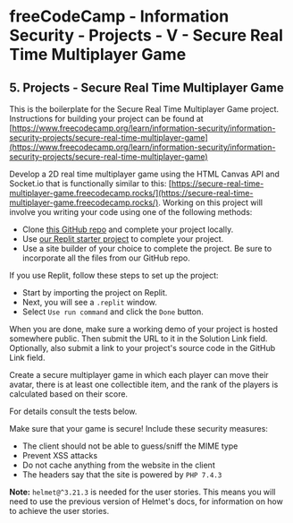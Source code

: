# freeCodeCamp - Information Security - Projects - V - Secure Real Time Multiplayer Game


## 5. Projects - Secure Real Time Multiplayer Game

This is the boilerplate for the Secure Real Time Multiplayer Game project. Instructions for building your project can be found at [https://www.freecodecamp.org/learn/information-security/information-security-projects/secure-real-time-multiplayer-game](https://www.freecodecamp.org/learn/information-security/information-security-projects/secure-real-time-multiplayer-game)

Develop a 2D real time multiplayer game using the HTML Canvas API and Socket.io that is functionally similar to this: [https://secure-real-time-multiplayer-game.freecodecamp.rocks/](https://secure-real-time-multiplayer-game.freecodecamp.rocks/). Working on this project will involve you writing your code using one of the following methods:

  *  Clone [this GitHub repo](https://github.com/freeCodeCamp/boilerplate-project-secure-real-time-multiplayer-game/) and complete your project locally.
  *  Use [our Replit starter project](https://replit.com/github/freeCodeCamp/boilerplate-project-secure-real-time-multiplayer-game) to complete your project.
  *  Use a site builder of your choice to complete the project. Be sure to incorporate all the files from our GitHub repo.

If you use Replit, follow these steps to set up the project:

  *  Start by importing the project on Replit.
  *  Next, you will see a `.replit` window.
  *  Select `Use run command` and click the `Done` button.

When you are done, make sure a working demo of your project is hosted somewhere public. Then submit the URL to it in the Solution Link field. Optionally, also submit a link to your project's source code in the GitHub Link field.

Create a secure multiplayer game in which each player can move their avatar, there is at least one collectible item, and the rank of the players is calculated based on their score.

For details consult the tests below.

Make sure that your game is secure! Include these security measures:

  *  The client should not be able to guess/sniff the MIME type
  *  Prevent XSS attacks
  *  Do not cache anything from the website in the client
  *  The headers say that the site is powered by `PHP 7.4.3`

**Note:** `helmet@^3.21.3` is needed for the user stories. This means you will need to use the previous version of Helmet's docs, for information on how to achieve the user stories.

